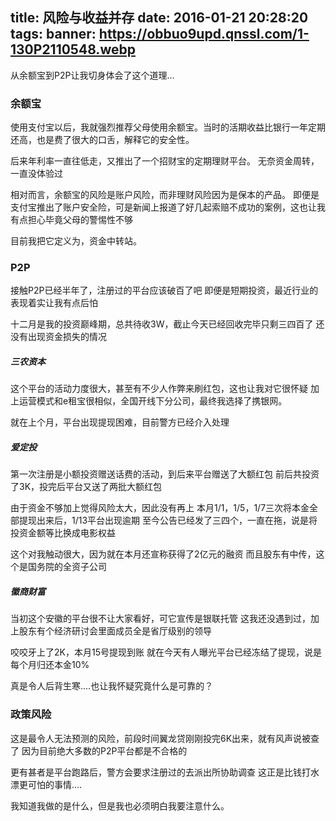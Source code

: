 title: 风险与收益并存
date: 2016-01-21 20:28:20
tags:
banner: https://obbuo9upd.qnssl.com/1-130P2110548.webp
---

从余额宝到P2P让我切身体会了这个道理...
<!--more-->

### 余额宝

使用支付宝以后，我就强烈推荐父母使用余额宝。当时的活期收益比银行一年定期还高，也是费了很大的口舌，解释它的安全性。

后来年利率一直往低走，又推出了一个招财宝的定期理财平台。
无奈资金周转，一直没体验过

相对而言，余额宝的风险是账户风险，而非理财风险因为是保本的产品。
即便是支付宝推出了账户安全险，可是新闻上报道了好几起索赔不成功的案例，这也让我有点担心毕竟父母的警惕性不够

目前我把它定义为，资金中转站。

### P2P

接触P2P已经半年了，注册过的平台应该破百了吧
即便是短期投资，最近行业的表现着实让我有点后怕

十二月是我的投资巅峰期，总共待收3W，截止今天已经回收完毕只剩三四百了
还没有出现资金损失的情况

##### 三农资本

这个平台的活动力度很大，甚至有不少人作弊来刷红包，这也让我对它很怀疑
加上运营模式和e租宝很相似，全国开线下分公司，最终我选择了携银网。

就在上个月，平台出现提现困难，目前警方已经介入处理

##### 爱定投

第一次注册是小额投资赠送话费的活动，到后来平台赠送了大额红包
前后共投资了3K，投完后平台又送了两批大额红包

由于资金不够加上觉得风险太大，因此没有再上
本月1/1，1/5，1/7三次将本金全部提现出来后，1/13平台出现逾期
至今公告已经发了三四个，一直在拖，说是将投资金额等比换成电影权益

这个对我触动很大，因为就在本月还宣称获得了2亿元的融资
而且股东有中传，这个是国务院的全资子公司

##### 徽商财富

当初这个安徽的平台很不让大家看好，可它宣传是银联托管
这我还没遇到过，加上股东有个经济研讨会里面成员全是省厅级别的领导

咬咬牙上了2K，本月15号提现到账
就在今天有人曝光平台已经冻结了提现，说是每个月归还本金10%

真是令人后背生寒....也让我怀疑究竟什么是可靠的？

### 政策风险

这是最令人无法预测的风险，前段时间翼龙贷刚刚投完6K出来，就有风声说被查了
因为目前绝大多数的P2P平台都是不合格的

更有甚者是平台跑路后，警方会要求注册过的去派出所协助调查
这正是比钱打水漂更可怕的事情....


我知道我做的是什么，但是我也必须明白我要注意什么。
